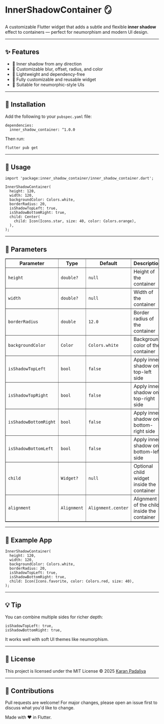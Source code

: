 <h1>InnerShadowContainer 🪞</h1>

<p>A customizable Flutter widget that adds a subtle and flexible <strong>inner shadow</strong> effect to containers — perfect for neumorphism and modern UI design.</p>

<hr>

<h2>✨ Features</h2>
<ul>
  <li>🔹 Inner shadow from any direction</li>
  <li>🔹 Customizable blur, offset, radius, and color</li>
  <li>🔹 Lightweight and dependency-free</li>
  <li>🔹 Fully customizable and reusable widget</li>
  <li>🔹 Suitable for neumorphic-style UIs</li>
</ul>

<hr>

<h2>🚀 Installation</h2>

<p>Add the following to your <code>pubspec.yaml</code> file:</p>

<pre><code>dependencies:
  inner_shadow_container: ^1.0.0
</code></pre>

<p>Then run:</p>

<pre><code>flutter pub get
</code></pre>

<hr>

<h2>🔧 Usage</h2>

<pre><code class="language-dart">import 'package:inner_shadow_container/inner_shadow_container.dart';

InnerShadowContainer(
  height: 120,
  width: 120,
  backgroundColor: Colors.white,
  borderRadius: 20,
  isShadowTopLeft: true,
  isShadowBottomRight: true,
  child: Center(
    child: Icon(Icons.star, size: 40, color: Colors.orange),
  ),
);
</code></pre>

<hr>

<h2>📐 Parameters</h2>

<table border="1" cellspacing="0" cellpadding="8">
  <thead>
    <tr>
      <th>Parameter</th>
      <th>Type</th>
      <th>Default</th>
      <th>Description</th>
    </tr>
  </thead>
  <tbody>
    <tr>
      <td><code>height</code></td>
      <td><code>double?</code></td>
      <td><code>null</code></td>
      <td>Height of the container</td>
    </tr>
    <tr>
      <td><code>width</code></td>
      <td><code>double?</code></td>
      <td><code>null</code></td>
      <td>Width of the container</td>
    </tr>
    <tr>
      <td><code>borderRadius</code></td>
      <td><code>double</code></td>
      <td><code>12.0</code></td>
      <td>Border radius of the container</td>
    </tr>
    <tr>
      <td><code>backgroundColor</code></td>
      <td><code>Color</code></td>
      <td><code>Colors.white</code></td>
      <td>Background color of the container</td>
    </tr>
    <tr>
      <td><code>isShadowTopLeft</code></td>
      <td><code>bool</code></td>
      <td><code>false</code></td>
      <td>Apply inner shadow on top-left side</td>
    </tr>
    <tr>
      <td><code>isShadowTopRight</code></td>
      <td><code>bool</code></td>
      <td><code>false</code></td>
      <td>Apply inner shadow on top-right side</td>
    </tr>
    <tr>
      <td><code>isShadowBottomRight</code></td>
      <td><code>bool</code></td>
      <td><code>false</code></td>
      <td>Apply inner shadow on bottom-right side</td>
    </tr>
    <tr>
      <td><code>isShadowBottomLeft</code></td>
      <td><code>bool</code></td>
      <td><code>false</code></td>
      <td>Apply inner shadow on bottom-left side</td>
    </tr>
    <tr>
      <td><code>child</code></td>
      <td><code>Widget?</code></td>
      <td><code>null</code></td>
      <td>Optional child widget inside the container</td>
    </tr>
    <tr>
      <td><code>alignment</code></td>
      <td><code>Alignment</code></td>
      <td><code>Alignment.center</code></td>
      <td>Alignment of the child inside the container</td>
    </tr>
  </tbody>
</table>

<hr>

<h2>🧪 Example App</h2>

<pre><code class="language-dart">InnerShadowContainer(
  height: 120,
  width: 120,
  backgroundColor: Colors.white,
  borderRadius: 20,
  isShadowTopLeft: true,
  isShadowBottomRight: true,
  child: Icon(Icons.favorite, color: Colors.red, size: 40),
);
</code></pre>

<hr>

<h2>💡 Tip</h2>

<p>You can combine multiple sides for richer depth:</p>

<pre><code class="language-dart">isShadowTopLeft: true,
isShadowBottomRight: true,
</code></pre>

<p>It works well with soft UI themes like neumorphism.</p>

<hr>

<h2>📄 License</h2>

<p>This project is licensed under the MIT License © 2025 <a href="https://github.com/karanpadaliya/">Karan Padaliya</a></p>

<hr>

<h2>🙌 Contributions</h2>

<p>Pull requests are welcome! For major changes, please open an issue first to discuss what you'd like to change.</p>

<p>Made with ❤️ in Flutter.</p>
